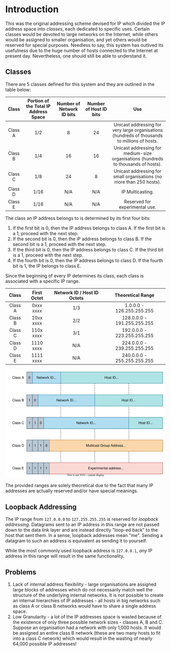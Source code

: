 # Introduction
This was the original addressing scheme devised for IP which divided the IP address space into *classes*, each dedicated to specific uses. Certain classes would be devoted to large networks on the Internet, while others would be assigned to smaller organisation, and yet others would be reserved for special purposes. Needless to say, this system has outlived its usefulness due to the huge number of hosts connected to the Internet at present day. Nevertheless, one should still be able to understand it.

## Classes
There are 5 classes defined for this system and they are outlined in the table below:

|Class|Portion of the Total IP Address Space|Number of Network ID bits|Number of Host ID bits|Use|
|:----:|:-----:|:----:|:----:|:---:|
|Class A|1/2|8|24|Unicast addressing for very large organisations (hundreds of thousands to millions of hosts.|
|Class B|1/4|16|16|Unicast addressing for medium-size organisations (hundreds to thousands of hosts).|
|Class C|1/8|24|8|Unicast addressing for small organisations (no more than 250 hosts).|
|Class D|1/16|N/A|N/A|IP Multicasting.|
|Class E|1/16|N/A|N/A|Reserved for experimental use.|

The class an IP address belongs to is determined by its first four bits:
1. If the first bit is 0, then the IP address belongs to class A. If the first bit is a 1, proceed with the next step.
2. If the second bit is 0, then the iP address belongs to class B. If the second bit is a 1, proceed with the next step.
3. If the third bit is 0, then the IP address belongs to class C. If the third bit is a 1, proceed with the next step.
4. If the fourth bit is 0, then the IP address belongs to class D. If the fourth bit is 1, the IP belongs to class E.

Since the beginning of every IP determines its class, each class is associated with a specific IP range.

|Class|First Octet|Network ID / Host ID Octets|Theoretical Range|
|:---:|:----:|:----:|:----:|
|Class A|0xxx xxxx|1/3|1.0.0.0 - 126.255.255.255|
|Class B|10xx xxxx|2/2|128.0.0.0 - 191.255.255.255|
|Class C|110x xxxx|3/1|192.0.0.0 - 223.255.255.255|
|Class D|1110 xxxx|N/A|224.0.0.0 - 239.255.255.255|
|Class E|1111 xxxx|N/A|240.0.0.0 - 255.255.255.255|

![](Resources/Images/Classful%20IP%20Address%20Format.svg)

The provided ranges are solely theoretical due to the fact that many IP addresses are actually reserved and/or have special meanings. 

## Loopback Addressing
The IP range from `127.0.0.0` to `127.255.255.255` is reserved for *loopback addressing*. Datagrams sent to an IP address in this range are not passed down to the data link layer and are instead directly "loop-ed back" to the host that sent them. In a sense, loopback addresses mean "me". Sending a datagram to such an address is equivalent as sending it to yourself.

While the most commonly used loopback address is `127.0.0.1`, *any* IP address in this range will result in the same functionality.

## Problems
1. Lack of internal address flexibility - large organisations are assigned large blocks of addresses which do not necessarily match well the structure of the underlying internal networks. It is not possible to create an internal hierarchies of IP addresses - all hosts in big networks such as class A or class B networks would have to share a single address space.
2. Low Granularity - a lot of the IP addresses space is wasted because of the existence of only three possible network sizes - classes A, B and C. Suppose an organisation had a network with only 1,000 hosts. It would be assigned an entire class B network (these are two many hosts to fit into a class C network) which would result in the wasting of nearly 64,000 possible IP addresses!